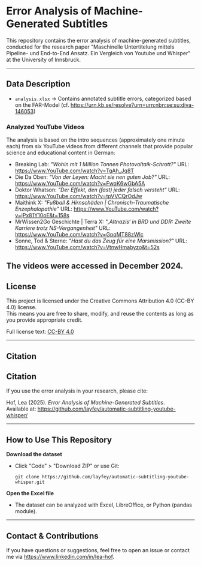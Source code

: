 # Error Analysis of Machine-Generated Subtitles

This repository contains the error analysis of machine-generated subtitles, conducted for the research paper "Maschinelle Untertitelung mittels Pipeline- und End-to-End Ansatz. Ein Vergleich von Youtube und Whisper" at the University of Innsbruck. 

---

## Data Description

- `analysis.xlsx` → Contains annotated subtitle errors, categorized based on the FAR-Model
  (cf. https://urn.kb.se/resolve?urn=urn:nbn:se:su:diva-146053)

### **Analyzed YouTube Videos**
The analysis is based on the intro sequences (approximately one minute each) from six YouTube videos from different channels that provide popular science and educational content in German:

- Breaking Lab: *"Wohin mit 1 Million Tonnen Photovoltaik-Schrott?"* URL: https://www.YouTube.com/watch?v=TgAh_Jq8T 
- Die Da Oben: *"Von der Leyen: Macht sie nen guten Job?"* URL: https://www.YouTube.com/watch?v=FwqK6wGbA5A
- Doktor Whatson: *"Der Effekt, den (fast) jeder falsch versteht"* URL: https://www.YouTube.com/watch?v=tpVVCQrOdJw
- Maithink X: *"Fußball & Hirnschäden | Chronisch-Traumatische Enzephalopathie"* URL: https://www.YouTube.com/watch?v=jPx81Y10oE&t=158s
- MrWissen2Go Geschichte | Terra X: *"‚Altnazis‘ in BRD und DDR: Zweite Karriere trotz NS-Vergangenheit"* URL: https://www.YouTube.com/watch?v=GpqMT88zWlc
- Sonne, Tod & Sterne: *"Hast du das Zeug für eine Marsmission?"* URL: https://www.YouTube.com/watch?v=VtnwHmabyzo&t=52s

The videos were accessed in December 2024.
---

## License

This project is licensed under the Creative Commons Attribution 4.0 (CC-BY 4.0) license.  
This means you are free to share, modify, and reuse the contents as long as you provide appropriate credit.  

Full license text: [CC-BY 4.0](https://creativecommons.org/licenses/by/4.0/)

---

## Citation

## Citation
If you use the error analysis in your research, please cite:

Hof, Lea (2025). *Error Analysis of Machine-Generated Subtitles*.  
Available at: https://github.com/layfey/automatic-subtitling-youtube-whisper/

---

## How to Use This Repository

**Download the dataset**  
   - Click "Code" > "Download ZIP" or use Git:
     ```
     git clone https://github.com/layfey/automatic-subtitling-youtube-whisper.git
     ```

**Open the Excel file**  
   - The dataset can be analyzed with Excel, LibreOffice, or Python (pandas module).  


---

## Contact & Contributions

If you have questions or suggestions, feel free to open an issue or contact me via https://www.linkedin.com/in/lea-hof.  


